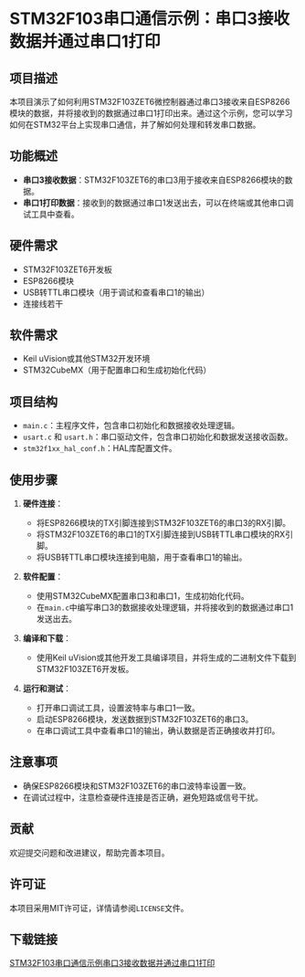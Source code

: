 # STM32F103串口通信示例：串口3接收数据并通过串口1打印

## 项目描述

本项目演示了如何利用STM32F103ZET6微控制器通过串口3接收来自ESP8266模块的数据，并将接收到的数据通过串口1打印出来。通过这个示例，您可以学习如何在STM32平台上实现串口通信，并了解如何处理和转发串口数据。

## 功能概述

- **串口3接收数据**：STM32F103ZET6的串口3用于接收来自ESP8266模块的数据。
- **串口1打印数据**：接收到的数据通过串口1发送出去，可以在终端或其他串口调试工具中查看。

## 硬件需求

- STM32F103ZET6开发板
- ESP8266模块
- USB转TTL串口模块（用于调试和查看串口1的输出）
- 连接线若干

## 软件需求

- Keil uVision或其他STM32开发环境
- STM32CubeMX（用于配置串口和生成初始化代码）

## 项目结构

- `main.c`：主程序文件，包含串口初始化和数据接收处理逻辑。
- `usart.c` 和 `usart.h`：串口驱动文件，包含串口初始化和数据发送接收函数。
- `stm32f1xx_hal_conf.h`：HAL库配置文件。

## 使用步骤

1. **硬件连接**：
   - 将ESP8266模块的TX引脚连接到STM32F103ZET6的串口3的RX引脚。
   - 将STM32F103ZET6的串口1的TX引脚连接到USB转TTL串口模块的RX引脚。
   - 将USB转TTL串口模块连接到电脑，用于查看串口1的输出。

2. **软件配置**：
   - 使用STM32CubeMX配置串口3和串口1，生成初始化代码。
   - 在`main.c`中编写串口3的数据接收处理逻辑，并将接收到的数据通过串口1发送出去。

3. **编译和下载**：
   - 使用Keil uVision或其他开发工具编译项目，并将生成的二进制文件下载到STM32F103ZET6开发板。

4. **运行和测试**：
   - 打开串口调试工具，设置波特率与串口1一致。
   - 启动ESP8266模块，发送数据到STM32F103ZET6的串口3。
   - 在串口调试工具中查看串口1的输出，确认数据是否正确接收并打印。

## 注意事项

- 确保ESP8266模块和STM32F103ZET6的串口波特率设置一致。
- 在调试过程中，注意检查硬件连接是否正确，避免短路或信号干扰。

## 贡献

欢迎提交问题和改进建议，帮助完善本项目。

## 许可证

本项目采用MIT许可证，详情请参阅`LICENSE`文件。

## 下载链接

[STM32F103串口通信示例串口3接收数据并通过串口1打印](https://pan.quark.cn/s/f04bf57fd31e)